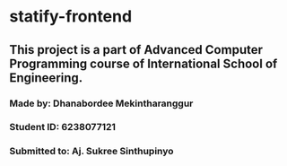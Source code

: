 # statify-frontend

## This project is a part of Advanced Computer Programming course of International School of Engineering.
### Made by: Dhanabordee Mekintharanggur
### Student ID: 6238077121
### Submitted to: Aj. Sukree Sinthupinyo
